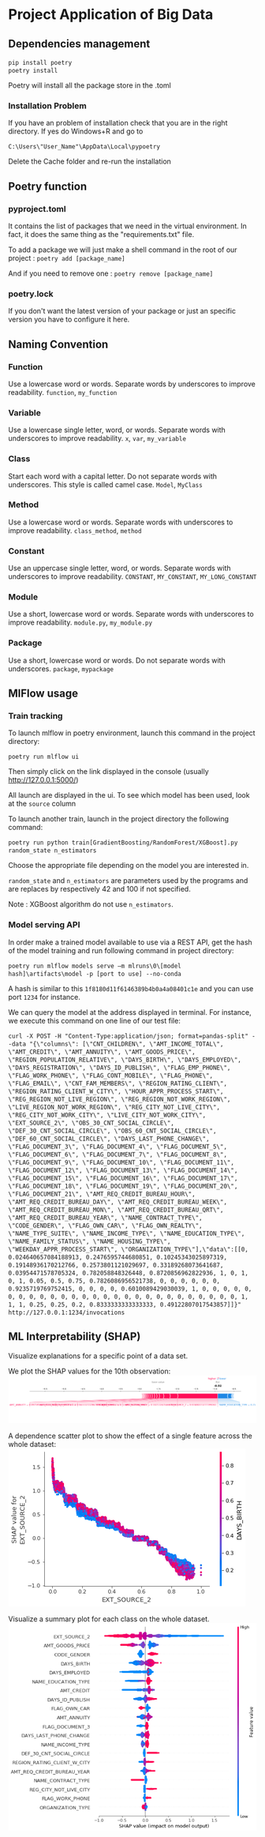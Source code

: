 # Project Application of Big Data

## Dependencies management

	pip install poetry
	poetry install
	
Poetry will install all the package store in the .toml
### Installation Problem
If you have an problem of installation check that you are in the right directory. If yes do Windows+R and go to 

	C:\Users\"User_Name"\AppData\Local\pypoetry

Delete the Cache folder and re-run the installation

## Poetry function
### pyproject.toml
It contains the list of packages that we need in the virtual environment. 
In fact, it does the same thing as the "requirements.txt" file.

To add a package we will just make a shell command in the root of our project :
	`poetry add [package_name]`
	
And if you need to remove one :
	`poetry remove [package_name]`
### poetry.lock
If you don't want the latest version of your package or just an specific version you have to configure it here.

## 



## Naming Convention
### Function
Use a lowercase word or words. Separate words by underscores to improve readability.
`function`,  `my_function`

###  Variable
Use a lowercase single letter, word, or words. Separate words with underscores to improve readability.
`x`,  `var`,  `my_variable`

### Class
Start each word with a capital letter. Do not separate words with underscores. This style is called camel case.
`Model`,  `MyClass`

### Method
Use a lowercase word or words. Separate words with underscores to improve readability.
`class_method`,  `method`

### Constant
Use an uppercase single letter, word, or words. Separate words with underscores to improve readability.
`CONSTANT`,  `MY_CONSTANT`,  `MY_LONG_CONSTANT`

### Module

Use a short, lowercase word or words. Separate words with underscores to improve readability.
`module.py`,  `my_module.py`

### Package

Use a short, lowercase word or words. Do not separate words with underscores.
`package`,  `mypackage`

## MlFlow usage
### Train tracking
To launch mlflow in poetry environment, launch this command in the project directory:
	
	poetry run mlflow ui

Then simply click on the link displayed in the console (usually http://127.0.0.1:5000/)

All launch are displayed in the ui. To see which model has been used, look at the `source` column

To launch another train, launch in the project directory the following command:

	poetry run python train[GradientBoosting/RandomForest/XGBoost].py random_state n_estimators

Choose the appropriate file depending on the model you are interested in.

`random_state` and `n_estimators` are parameters used by the programs and are replaces by respectively 42 and 100 if not specified.

Note : XGBoost algorithm do not use `n_estimators`.

### Model serving API
In order make a trained model available to use via a REST API, get the hash of the model training and run following command in project directory:

	poetry run mlflow models serve –m mlruns\0\[model hash]\artifacts\model -p [port to use] --no-conda

A hash is similar to this `1f8180d11f6146389b4b0a4a08401c1e` and you can use port `1234` for instance.

We can query the model at the address displayed in terminal.
For instance, we execute this command on one line of our test file:

	curl -X POST -H "Content-Type:application/json; format=pandas-split" --data "{\"columns\": [\"CNT_CHILDREN\", \"AMT_INCOME_TOTAL\", \"AMT_CREDIT\", \"AMT_ANNUITY\", \"AMT_GOODS_PRICE\", \"REGION_POPULATION_RELATIVE\", \"DAYS_BIRTH\", \"DAYS_EMPLOYED\", \"DAYS_REGISTRATION\", \"DAYS_ID_PUBLISH\", \"FLAG_EMP_PHONE\", \"FLAG_WORK_PHONE\", \"FLAG_CONT_MOBILE\", \"FLAG_PHONE\", \"FLAG_EMAIL\", \"CNT_FAM_MEMBERS\", \"REGION_RATING_CLIENT\", \"REGION_RATING_CLIENT_W_CITY\", \"HOUR_APPR_PROCESS_START\", \"REG_REGION_NOT_LIVE_REGION\", \"REG_REGION_NOT_WORK_REGION\", \"LIVE_REGION_NOT_WORK_REGION\", \"REG_CITY_NOT_LIVE_CITY\", \"REG_CITY_NOT_WORK_CITY\", \"LIVE_CITY_NOT_WORK_CITY\", \"EXT_SOURCE_2\", \"OBS_30_CNT_SOCIAL_CIRCLE\", \"DEF_30_CNT_SOCIAL_CIRCLE\", \"OBS_60_CNT_SOCIAL_CIRCLE\", \"DEF_60_CNT_SOCIAL_CIRCLE\", \"DAYS_LAST_PHONE_CHANGE\", \"FLAG_DOCUMENT_3\", \"FLAG_DOCUMENT_4\", \"FLAG_DOCUMENT_5\", \"FLAG_DOCUMENT_6\", \"FLAG_DOCUMENT_7\", \"FLAG_DOCUMENT_8\", \"FLAG_DOCUMENT_9\", \"FLAG_DOCUMENT_10\", \"FLAG_DOCUMENT_11\", \"FLAG_DOCUMENT_12\", \"FLAG_DOCUMENT_13\", \"FLAG_DOCUMENT_14\", \"FLAG_DOCUMENT_15\", \"FLAG_DOCUMENT_16\", \"FLAG_DOCUMENT_17\", \"FLAG_DOCUMENT_18\", \"FLAG_DOCUMENT_19\", \"FLAG_DOCUMENT_20\", \"FLAG_DOCUMENT_21\", \"AMT_REQ_CREDIT_BUREAU_HOUR\", \"AMT_REQ_CREDIT_BUREAU_DAY\", \"AMT_REQ_CREDIT_BUREAU_WEEK\", \"AMT_REQ_CREDIT_BUREAU_MON\", \"AMT_REQ_CREDIT_BUREAU_QRT\", \"AMT_REQ_CREDIT_BUREAU_YEAR\", \"NAME_CONTRACT_TYPE\", \"CODE_GENDER\", \"FLAG_OWN_CAR\", \"FLAG_OWN_REALTY\", \"NAME_TYPE_SUITE\", \"NAME_INCOME_TYPE\", \"NAME_EDUCATION_TYPE\", \"NAME_FAMILY_STATUS\", \"NAME_HOUSING_TYPE\", \"WEEKDAY_APPR_PROCESS_START\", \"ORGANIZATION_TYPE\"],\"data\":[[0, 0.024640657084188913, 0.2476595744680851, 0.10245343025897319, 0.19148936170212766, 0.2573801121029697, 0.33189268073641687, 0.03954471578705324, 0.782058848326448, 0.8720856962822936, 1, 0, 1, 0, 1, 0.05, 0.5, 0.75, 0.7826086956521738, 0, 0, 0, 0, 0, 0, 0.9235719769752415, 0, 0, 0, 0, 0.6010089429030039, 1, 0, 0, 0, 0, 0, 0, 0, 0, 0, 0, 0, 0, 0, 0, 0, 0, 0, 0, 0, 0, 0, 0, 0, 0, 0, 0, 0, 1, 1, 1, 0.25, 0.25, 0.2, 0.8333333333333333, 0.49122807017543857]]}" http://127.0.0.1:1234/invocations

## ML Interpretability (SHAP)
Visualize explanations for a specific point of a data set.

We plot the SHAP values for the 10th observation:
<img src="https://github.com/KBL411/Project_AppBigData/blob/main/for_README/force_plot.png"/>

A dependence scatter plot to show the effect of a single feature across the whole dataset:
<img src="https://github.com/KBL411/Project_AppBigData/blob/main/for_README/dependence_plot.png"/>

Visualize a summary plot for each class on the whole dataset.
<img src="https://github.com/KBL411/Project_AppBigData/blob/main/for_README/summary_plot%20.png"/>


